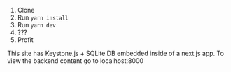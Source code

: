 1. Clone
2. Run `yarn install`
3. Run `yarn dev`
4. ???
5. Profit

This site has Keystone.js + SQLite DB embedded inside of a next.js app. To view the backend content go to localhost:8000
